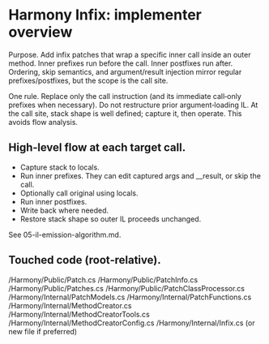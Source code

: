 # Harmony Infix: implementer overview

Purpose. Add infix patches that wrap a specific inner call inside an outer method. Inner prefixes run before the call. Inner postfixes run after. Ordering, skip semantics, and argument/result injection mirror regular prefixes/postfixes, but the scope is the call site.

One rule. Replace only the call instruction (and its immediate call‑only prefixes when necessary). Do not restructure prior argument‑loading IL. At the call site, stack shape is well defined; capture it, then operate. This avoids flow analysis. 

## High‑level flow at each target call.

- Capture stack to locals.
- Run inner prefixes. They can edit captured args and __result, or skip the call.
- Optionally call original using locals.
- Run inner postfixes.
- Write back where needed.
- Restore stack shape so outer IL proceeds unchanged.

See 05-il-emission-algorithm.md.

## Touched code (root‑relative).

/Harmony/Public/Patch.cs
/Harmony/Public/PatchInfo.cs
/Harmony/Public/Patches.cs
/Harmony/Public/PatchClassProcessor.cs
/Harmony/Internal/PatchModels.cs
/Harmony/Internal/PatchFunctions.cs
/Harmony/Internal/MethodCreator.cs
/Harmony/Internal/MethodCreatorTools.cs
/Harmony/Internal/MethodCreatorConfig.cs
/Harmony/Internal/Infix.cs (or new file if preferred)
